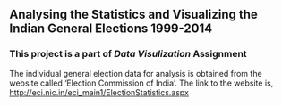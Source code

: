 ## Analysing the Statistics and Visualizing the Indian General Elections 1999-2014

### This project is a part of *Data Visulization* Assignment

The individual general election data for analysis is obtained from the website called ‘Election
Commission of India’. The link to the website is,
http://eci.nic.in/eci_main1/ElectionStatistics.aspx

